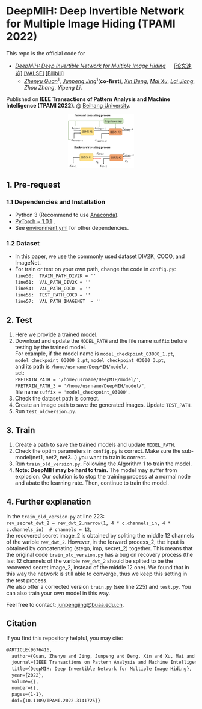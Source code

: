 # DeepMIH: Deep Invertible Network for Multiple Image Hiding (TPAMI 2022)

This repo is the official code for

* [*DeepMIH: Deep Invertible Network for Multiple Image Hiding*](https://ieeexplore.ieee.org/document/9676416) &ensp;&ensp; [[论文速览]](https://github.com/TomTomTommi/DeepMIH/blob/main/blog/DeepMIH.md) [[VALSE]](http://valser.org/article-534-1.html) [[Bilibili]](https://www.bilibili.com/video/BV1xr4y1i7J7/)
  * [*Zhenyu Guan*](http://cst.buaa.edu.cn/info/1071/2542.htm)<sup>1</sup>, [*Junpeng Jing*](https://tomtomtommi.github.io/)<sup>1</sup>(**co-first**), [*Xin Deng*](http://www.commsp.ee.ic.ac.uk/~xindeng/), [*Mai Xu*](http://shi.buaa.edu.cn/MaiXu/zh_CN/index.htm), [*Lai Jiang*](https://github.com/remega), *Zhou Zhang*, *Yipeng Li*.

Published on **IEEE Transactions of Pattern Analysis and Machine Intelligence (TPAMI 2022)**.
@ [Beihang University](http://ev.buaa.edu.cn/).

<div align=center>
  <img src=./image/figure2.jpg width=35% />
</div>

## 1. Pre-request
### 1.1 Dependencies and Installation

- Python 3 (Recommend to use [Anaconda](https://www.anaconda.com/download/#linux)).
- [PyTorch = 1.0.1](https://pytorch.org/) .
- See [environment.yml](https://github.com/TomTomTommi/HiNet/blob/main/environment.yml) for other dependencies.

### 1.2 Dataset

- In this paper, we use the commonly used dataset DIV2K, COCO, and ImageNet.
- For train or test on your own path, change the code in `config.py`:  
    `line50:  TRAIN_PATH_DIV2K = '' `   
    `line51:  VAL_PATH_DIV2K = '' `  
    `line54:  VAL_PATH_COCO  = '' `  
    `line55:  TEST_PATH_COCO = '' `   
    `line57:  VAL_PATH_IMAGENET  = '' `  
    

## 2. Test

1. Here we provide a trained [model](https://drive.google.com/drive/folders/1guno6VwfCpuB8o5m0ZqFHNL4ZWc8SdJe?usp=sharing).
2. Download and update the `MODEL_PATH` and the file name `suffix` before testing by the trained model.  
For example, if the model name is  `model_checkpoint_03000_1.pt`,  `model_checkpoint_03000_2.pt`,  `model_checkpoint_03000_3.pt`,  
and its path is `/home/usrname/DeepMIH/model/`,  
set:  
`PRETRAIN_PATH = '/home/usrname/DeepMIH/model/'`,  
`PRETRAIN_PATH_3 = '/home/usrname/DeepMIH/model/'`,  
file name `suffix = 'model_checkpoint_03000'`.  
3. Check the dataset path is correct.
4. Create an image path to save the generated images. Update `TEST_PATH`.
5. Run `test_oldversion.py`.


## 3. Train

1. Create a path to save the trained models and update `MODEL_PATH`.
2. Check the optim parameters in `config.py` is correct. Make sure the sub-model(net1, net2, net3...) you want to train is correct.
3. Run `train_old_version.py`. Following the Algorithm 1 to train the model.
4. **Note: DeepMIH may be hard to train.** The model may suffer from explosion. Our solution is to stop the training process at a normal node and abate the learning rate. Then, continue to train the model.


## 4. Further explanation
In the `train_old_version.py` at line 223:  
`rev_secret_dwt_2 = rev_dwt_2.narrow(1, 4 * c.channels_in, 4 * c.channels_in)  # channels = 12`,   
the recovered secret image_2 is obtained by spliting the middle 12 channels of the varible `rev_dwt_2`. However, in the forward process_2, the input is obtained by concatenating (stego, imp, secret_2) together. This means that the original code `train_old_version.py` has a bug on recovery process (the last 12 channels of the varible `rev_dwt_2` should be splited to be the recovered secret image_2, instead of the middle 12 one). We found that in this way the network is still able to converge, thus we keep this setting in the test process.  
We also offer a corrected version `train.py` (see line 225) and `test.py`. You can also train your own model in this way.


Feel free to contact: <junpengjing@buaa.edu.cn>.

## Citation
If you find this repository helpful, you may cite:

```tex
@ARTICLE{9676416,
  author={Guan, Zhenyu and Jing, Junpeng and Deng, Xin and Xu, Mai and Jiang, Lai and Zhang, Zhou and Li, Yipeng},
  journal={IEEE Transactions on Pattern Analysis and Machine Intelligence}, 
  title={DeepMIH: Deep Invertible Network for Multiple Image Hiding}, 
  year={2022},
  volume={},
  number={},
  pages={1-1},
  doi={10.1109/TPAMI.2022.3141725}}
```
